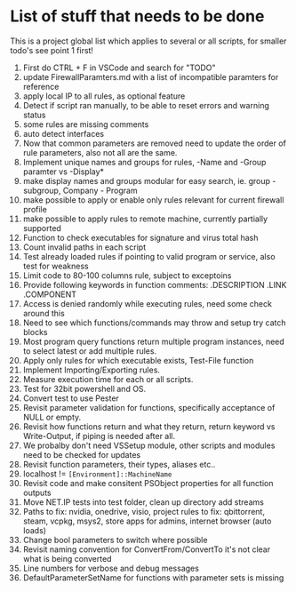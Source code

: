 # List of stuff that needs to be done

This is a project global list which applies to several or all scripts, for smaller todo's see point 1 first!

1. First do CTRL + F in VSCode and search for "TODO"
2. update FirewallParamters.md with a list of incompatible paramters for reference
3. apply local IP to all rules, as optional feature
4. Detect if script ran manually, to be able to reset errors and warning status
5. some rules are missing comments
6. auto detect interfaces
7. Now that common parameters are removed need to update the order of rule parameters, also not all are the same.
8. Implement unique names and groups for rules, -Name and -Group paramter vs -Display*
9. make display names and groups modular for easy search, ie. group - subgroup, Company - Program
10. make possible to apply or enable only rules relevant for current firewall profile
11. make possible to apply rules to remote machine, currently partially supported
12. Function to check executables for signature and virus total hash
13. Count invalid paths in each script
15. Test already loaded rules if pointing to valid program or service, also test for weakness
16. Limit code to 80-100 columns rule, subject to exceptoins
17. Provide following keywords in function comments: .DESCRIPTION .LINK .COMPONENT
18. Access is denied randomly while executing rules, need some check around this
19. Need to see which functions/commands may throw and setup try catch blocks
20. Most program query functions return multiple program instances, need to select latest or add multiple rules.
21. Apply only rules for which executable exists, Test-File function
22. Implement Importing/Exporting rules.
23. Measure execution time for each or all scripts.
24. Test for 32bit powershell and OS.
25. Convert test to use Pester
26. Revisit parameter validation for functions, specifically acceptance of NULL or empty.
27. Revisit how functions return and what they return, return keyword vs Write-Output, if piping is needed after all.
28. We probalby don't need VSSetup module, other scripts and modules need to be checked for updates
29. Revisit function parameters, their types, aliases etc..
30. localhost != `[Environment]::MachineName`
31. Revisit code and make consitent PSObject properties for all function outputs
32. Move NET.IP tests into test folder, clean up directory add streams
33. Paths to fix: nvidia, onedrive, visio, project rules to fix: qbittorrent, steam, vcpkg, msys2, store apps for admins, internet browser (auto loads)
34. Change bool parameters to switch where possible
35. Revisit naming convention for ConvertFrom/ConvertTo it's not clear what is being converted
36. Line numbers for verbose and debug messages
37. DefaultParameterSetName for functions with parameter sets is missing
